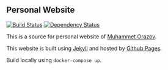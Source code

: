 ## Personal Website
[![Build Status](http://img.shields.io/travis/morazow/morazow.github.io.svg?style=flat-square)][travis]
[![Dependency Status](https://gemnasium.com/morazow/morazow.github.io.svg?style=flat-square)][gemnasium]

This is a source for personal website of [Muhammet Orazov](http://morazow.com).

This website is built using [Jekyll](https://github.com/jekyll/jekyll) 
and hosted by [Github Pages](http://pages.github.com/).

Build locally using `docker-compose up`.

[travis]: http://travis-ci.org/morazow/morazow.github.io
[gemnasium]: https://gemnasium.com/morazow/morazow.github.io

